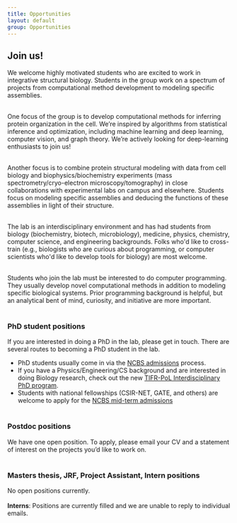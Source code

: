 ```yaml
---
title: Opportunities
layout: default
group: Opportunities
---
```


## Join us!

<p class="text-justify">
We welcome highly motivated students who are excited to work in integrative structural biology. Students in the group work on a spectrum of projects from computational method development to modeling specific assemblies. <br><br>

One focus of the group is to develop computational methods for inferring protein organization in the cell. We’re inspired by algorithms from statistical inference and optimization, including machine learning and deep learning,  computer vision, and graph theory.  We’re actively looking for deep-learning enthusiasts to join us! <br><br>

Another focus is to combine protein structural modeling with data from cell biology and biophysics/biochemistry experiments (mass spectrometry/cryo-electron microscopy/tomography) in close collaborations with experimental labs on campus and elsewhere. Students focus on modeling specific assemblies and deducing the functions of these assemblies in light of their structure. <br><br>

</p>

<p class="text-justify">
The lab is an interdisciplinary environment and has had students from biology (biochemistry, biotech, microbiology), medicine, physics, chemistry, computer science, and engineering backgrounds. Folks who'd like to cross-train (e.g., biologists who are curious about programming, or computer scientists who'd like to develop tools for biology) are most welcome.  <br><br>

</p>

<p class="text-justify">
Students who join the lab must be interested to do computer programming. They usually develop novel computational methods in addition to modeling specific biological systems. Prior programming background is helpful, but an analytical bent of mind, curiosity, and initiative are more important.<br><br>

</p>

### PhD student positions

If you are interested in doing a PhD in the lab, please get in touch. There are several routes to becoming a PhD student in the lab.

   * PhD students usually come in via the <a href='https://www.ncbs.res.in/academic/admissions'>NCBS admissions</a> process. <br>
   * If you have a Physics/Engineering/CS background and are interested in doing Biology research, check out the new <a href='https://pol.ncbs.res.in'> TIFR-PoL Interdisciplinary PhD program</a>. <br>
   * Students with national fellowships (CSIR-NET, GATE, and others) are welcome to apply for the <a href='https://www.ncbs.res.in/academic/midterm_admissions'> NCBS mid-term admissions </a> <br><br>

### Postdoc positions
We have one open position. To apply, please email your CV and a statement of interest on the projects you’d like to work on.<br><br>

### Masters thesis, JRF, Project Assistant, Intern positions
<!-- We have one <a href='https://www.ncbs.res.in/jobportal/email/22024/85496'> open position</a> for integrative modeling of the *Mycobacterium tuberculosis* interactome.
Only candidates with prior programming experience are considered.  Must be willing to commit a minimum of eight months full-time in the lab. -->
No open positions currently.
<br><br> 
**Interns**: Positions are currently filled and we are unable to reply to individual emails.<br><br>
